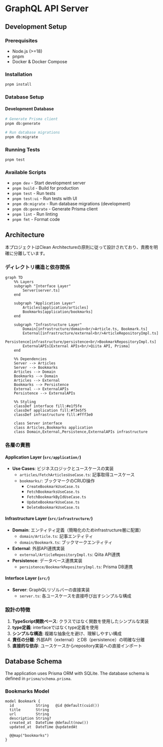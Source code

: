# GraphQL API Server

## Development Setup

### Prerequisites
- Node.js (>=18)
- pnpm
- Docker & Docker Compose

### Installation
```bash
pnpm install
```

### Database Setup

#### Development Database
```bash
# Generate Prisma client
pnpm db:generate

# Run database migrations
pnpm db:migrate
```


### Running Tests

```bash
pnpm test
```

### Available Scripts

- `pnpm dev` - Start development server
- `pnpm build` - Build for production
- `pnpm test` - Run tests
- `pnpm test:ui` - Run tests with UI
- `pnpm db:migrate` - Run database migrations (development)
- `pnpm db:generate` - Generate Prisma client
- `pnpm lint` - Run linting
- `pnpm fmt` - Format code

## Architecture

本プロジェクトはClean Architectureの原則に従って設計されており、責務を明確に分離しています。

### ディレクトリ構造と依存関係

```mermaid
graph TD
    %% Layers
    subgraph "Interface Layer"
        Server[server.ts]
    end

    subgraph "Application Layer"
        Articles[application/articles]
        Bookmarks[application/bookmarks]
    end

    subgraph "Infrastructure Layer"
        Domain[infrastructure/domain<br/>Article.ts, Bookmark.ts]
        External[infrastructure/external<br/>ArticleRepositoryImpl.ts]
        Persistence[infrastructure/persistence<br/>BookmarkRepositoryImpl.ts]
        ExternalAPIs[External APIs<br/>Qiita API, Prisma]
    end

    %% Dependencies
    Server --> Articles
    Server --> Bookmarks
    Articles --> Domain
    Bookmarks --> Domain
    Articles --> External
    Bookmarks --> Persistence
    External --> ExternalAPIs
    Persistence --> ExternalAPIs

    %% Styling
    classDef interface fill:#e1f5fe
    classDef application fill:#f3e5f5
    classDef infrastructure fill:#fff3e0

    class Server interface
    class Articles,Bookmarks application
    class Domain,External,Persistence,ExternalAPIs infrastructure
```

### 各層の責務

#### Application Layer (`src/application/`)
- **Use Cases**: ビジネスロジックとユースケースの実装
  - `articles/FetchArticlesUseCase.ts`: 記事取得ユースケース
  - `bookmarks/`: ブックマークのCRUD操作
    - `CreateBookmarkUseCase.ts`
    - `FetchBookmarksUseCase.ts`
    - `FetchBookmarkByIdUseCase.ts`
    - `UpdateBookmarkUseCase.ts`
    - `DeleteBookmarkUseCase.ts`

#### Infrastructure Layer (`src/infrastructure/`)
- **Domain**: エンティティ定義（簡略化のためinfrastructure層に配置）
  - `domain/Article.ts`: 記事エンティティ
  - `domain/Bookmark.ts`: ブックマークエンティティ
- **External**: 外部API連携実装
  - `external/ArticleRepositoryImpl.ts`: Qiita API連携
- **Persistence**: データベース連携実装
  - `persistence/BookmarkRepositoryImpl.ts`: Prisma DB連携

#### Interface Layer (`src/`)
- **Server**: GraphQLリゾルバーの直接実装
  - `server.ts`: 各ユースケースを直接呼び出すシンプルな構成

### 設計の特徴

1. **TypeScript関数ベース**: クラスではなく関数を使用したシンプルな実装
2. **type定義**: interfaceではなくtype定義を使用
3. **シンプルな構造**: 複雑な抽象化を避け、理解しやすい構成
4. **責任の分離**: 外部API（external）とDB（persistence）の明確な分離
5. **直接的な依存**: ユースケースからrepository実装への直接インポート

## Database Schema

The application uses Prisma ORM with SQLite. The database schema is defined in `prisma/schema.prisma`.

### Bookmarks Model
```prisma
model Bookmark {
  id          String   @id @default(cuid())
  title       String
  url         String
  description String?
  created_at  DateTime @default(now())
  updated_at  DateTime @updatedAt

  @@map("bookmarks")
}
```